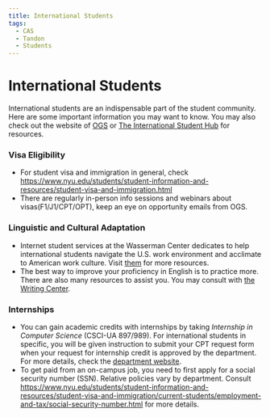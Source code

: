 ```yaml
---
title: International Students
tags:
  - CAS
  - Tandon
  - Students
---
```


# International Students

International students are an indispensable part of the student community. Here are some important information you may want to know. You may also check out the website of [OGS](https://www.nyu.edu/about/leadership-university-administration/office-of-the-president/office-of-the-provost/university-life/office-of-studentaffairs/office-of-global-services.html) or [The International Student Hub](https://www.nyu.edu/students/communities-and-groups/international-students/international-student-hub.html) for resources.

### Visa Eligibility

- For student visa and immigration in general, check https://www.nyu.edu/students/student-information-and-resources/student-visa-and-immigration.html
- There are regularly in-person info sessions and webinars about visas(F1/J1/CPT/OPT), keep an eye on opportunity emails from OGS.

### Linguistic and Cultural Adaptation

- Internet student services at the Wasserman Center dedicates to help international students navigate the U.S. work environment and acclimate to American work culture. Visit [them](https://www.nyu.edu/students/student-information-and-resources/career-development-and-jobs/global-career-resources/international-student-services.html) for more resources.
- The best way to improve your proficiency in English is to practice more. There are also many resources to assist you. You may consult with [the Writing Center](https://cas.nyu.edu/ewp/writing-center.html).

### Internships

- You can gain academic credits with internships by taking *Internship in Computer Science* (CSCI-UA 897/989). For international students in specific, you will be given instruction to submit your CPT request form when your request for internship credit is approved by the department. For more details, check the [department website](https://cs.nyu.edu/home/undergrad/internships.html).
- To get paid from an on-campus job, you need to first apply for a social security number (SSN). Relative policies vary by department. Consult https://www.nyu.edu/students/student-information-and-resources/student-visa-and-immigration/current-students/employment-and-tax/social-security-number.html for more details.
